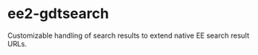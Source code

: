 ee2-gdtsearch
=============

Customizable handling of search results to extend native EE search result URLs.

